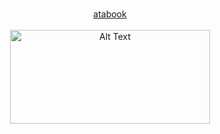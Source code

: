 <p align="center">
  <b> </b><br>
  <a href="https://crucify.atabook.org"> atabook  </a> 
  <br><br>
  <img src="https://encrypted-tbn0.gstatic.com/images?q=tbn:ANd9GcRjKcWKSqR9TGaZK0KxPsaU42LjofsCsIp5xNmQ12ljf-2V_3nFLlLAKOJL&s=10" alt="Alt Text" width="320" height="150"
</p>
